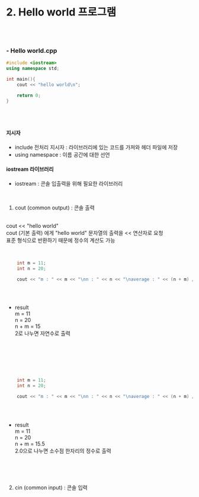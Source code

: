 # 2. Hello world 프로그램   
   
<br/>
<br/>

### - Hello world.cpp

```C++
#include <iostream>
using namespace std;

int main(){
    cout << "hello world\n";

    return 0;
}
```
<br/>
<br/>

#### 지시자
- include 전처리 지시자 : 라이브러리에 있는 코드를 가져와 헤더 파일에 저장
- using namespace : 이름 공간에 대한 선언


#### iostream 라이브러리

- iostream : 콘솔 입출력을 위해 필요한 라이브러리
<br/>

1. cout (common output) : 콘솔 출력

<br/>
cout << "hello world"<br/>
cout (기본 출력) 에게 "hello world" 문자열의 출력을 << 연산자로 요청
<br/>
표준 형식으로 반환하기 때문에 정수의 계산도 가능
<br/>
<br/>

```C++

    int m = 11;
    int n = 20;

    cout << "m : " << m << "\nn : " << n << "\naverage : " << (n + m) / 2 << endl;
    
```

<br/>

- result<br/>
m = 11<br/>
n = 20<br/>
n + m = 15<br/>
2로 나누면 자연수로 출력
<br/>
<br/>
<br/>
<br/>

```C++

    int m = 11;
    int n = 20;

    cout << "m : " << m << "\nn : " << n << "\naverage : " << (n + m) / 2.0 << endl;
    
```

<br/>

- result<br/>
m = 11<br/>
n = 20<br/>
n + m = 15.5<br/>
2.0으로 나누면 소수점 한자리의 정수로 출력
<br/>
<br/>
<br/>

2. cin (common input) : 콘솔 입력

<br/>
